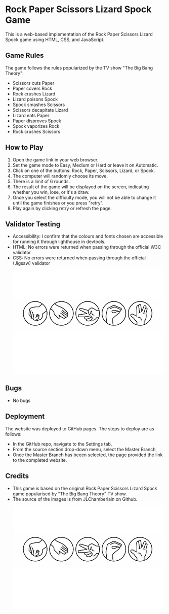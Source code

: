 # Rock Paper Scissors Lizard Spock Game

This is a web-based implementation of the Rock Paper Scissors Lizard Spock game using HTML, CSS, and JavaScript.

## Game Rules

The game follows the rules popularized by the TV show "The Big Bang Theory":
- Scissors cuts Paper
- Paper covers Rock
- Rock crushes Lizard
- Lizard poisons Spock
- Spock smashes Scissors
- Scissors decapitate Lizard
- Lizard eats Paper
- Paper disproves Spock
- Spock vaporizes Rock
- Rock crushes Scissors

## How to Play

1. Open the game link in your web browser.
2. Set the game mode to Easy, Medium or Hard or leave it on Automatic.
3. Click on one of the buttons: Rock, Paper, Scissors, Lizard, or Spock.
4. The computer will randomly choose its move.
5. There is a limit of 6 rounds.
6. The result of the game will be displayed on the screen, indicating whether you win, lose, or it's a draw.
7. Once you select the difficulty mode, you will not be able to change it until the game finishes or you press "retry".
8. Play again by clicking retry or refresh the page.

## Validator Testing
- Accessibility: I confirm that the colours and fonts chosen are accessible for running it through lighthouse in devtools.
- HTML: No errors were returned when passing through the official W3C validator
- CSS: No errors were returned when passing through the official (Jigsaw) validator
![Hand Gestures](assets/images/readme2.png)

## Bugs
- No bugs

## Deployment 
The website was deployed to GitHub pages. The steps to deploy are as follows:
- In the GitHub repo, navigate to the Settings tab,
- From the source section drop-down menu, select the Master Branch,
- Once the Master Branch has beeen selected, the page provided the link to the completed website.

## Credits
- This game is based on the original Rock Paper Scissors Lizard Spock game popularised by "The Big Bang Theory" TV show.
- The source of the images is from JLChamberlain on Github. 
![Hand Gestures](assets/images/readme2.png)